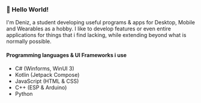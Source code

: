 ### 👋 Hello World!

I'm Deniz, a student developing useful programs & apps for Desktop, Mobile and Wearables as a hobby. I like to develop features or even entire applications for things that i find lacking, while extending beyond what is normally possible.

#### Programming languages & UI Frameworks i use
- C# (Winforms, WinUI 3)
- Kotlin (Jetpack Compose)
- JavaScript (HTML & CSS)
- C++ (ESP & Arduino)
- Python
